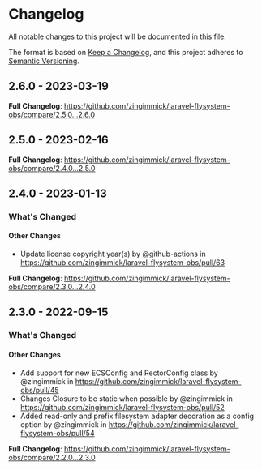 # Changelog

All notable changes to this project will be documented in this file.

The format is based on [Keep a Changelog](https://keepachangelog.com/en/1.0.0/),
and this project adheres to [Semantic Versioning](https://semver.org/spec/v2.0.0.html).

<!-- changelog-linker -->
## 2.6.0 - 2023-03-19

<!-- Release notes generated using configuration in .github/release.yml at master -->
**Full Changelog**: https://github.com/zingimmick/laravel-flysystem-obs/compare/2.5.0...2.6.0

## 2.5.0 - 2023-02-16

<!-- Release notes generated using configuration in .github/release.yml at master -->
**Full Changelog**: https://github.com/zingimmick/laravel-flysystem-obs/compare/2.4.0...2.5.0

## 2.4.0 - 2023-01-13

<!-- Release notes generated using configuration in .github/release.yml at master -->
### What's Changed

#### Other Changes

- Update license copyright year(s) by @github-actions in https://github.com/zingimmick/laravel-flysystem-obs/pull/63

**Full Changelog**: https://github.com/zingimmick/laravel-flysystem-obs/compare/2.3.0...2.4.0

## 2.3.0 - 2022-09-15

<!-- Release notes generated using configuration in .github/release.yml at master -->
### What's Changed

#### Other Changes

- Add support for new ECSConfig and RectorConfig class by @zingimmick in https://github.com/zingimmick/laravel-flysystem-obs/pull/45
- Changes Closure to be static when possible by @zingimmick in https://github.com/zingimmick/laravel-flysystem-obs/pull/52
- Added read-only and prefix filesystem adapter decoration as a config option by @zingimmick in https://github.com/zingimmick/laravel-flysystem-obs/pull/54

**Full Changelog**: https://github.com/zingimmick/laravel-flysystem-obs/compare/2.2.0...2.3.0
